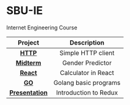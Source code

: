# SBU-IE
Internet Engineering Course


| Project | Description |
|  :---:  |  :-------:  |
| [**HTTP**](https://github.com/ehsansajadi/SBU-IE/tree/main/Http) | Simple HTTP client |
| [**Midterm**](https://github.com/ehsansajadi/SBU-IE/tree/main/Midterm) | Gender Predictor |
| [**React**](https://github.com/ehsansajadi/SBU-IE/tree/main/React) | Calculator in React |
| [**GO**](https://github.com/ehsansajadi/SBU-IE/tree/main/GO) | Golang basic programs |
| [**Presentation**](https://github.com/ehsansajadi/SBU-IE/tree/main/Presentation) | Introduction to Redux |

